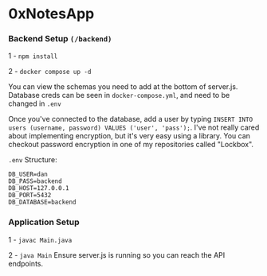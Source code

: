 # 0xNotesApp

### Backend Setup `(/backend)`
1 - `npm install`

2 - `docker compose up -d`

You can view the schemas you need to add at the bottom of server.js.
Database creds can be seen in `docker-compose.yml`, and need to be changed in `.env`

Once you've connected to the database, add a user by typing `INSERT INTO users (username, password) VALUES ('user', 'pass');`.
I've not really cared about implementing encryption, but it's very easy using a library. You can checkout password encryption in one of my repositories called "Lockbox".

`.env` Structure:
```
DB_USER=dan
DB_PASS=backend
DB_HOST=127.0.0.1
DB_PORT=5432
DB_DATABASE=backend
```

### Application Setup
1 - `javac Main.java`

2 - `java Main`
Ensure server.js is running so you can reach the API endpoints.
